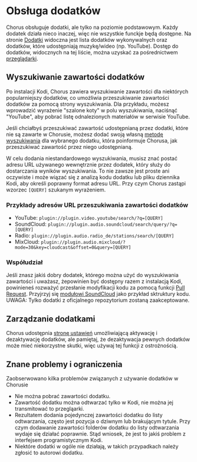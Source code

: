 # Obsługa dodatków

Chorus obsługuje dodatki, ale tylko na poziomie podstawowym. Każdy dodatek działa nieco inaczej, więc nie wszystkie
funckje będą dostępne. Na stronie [Dodatki](#addons/all) widoczna jest lista dodatków wykonywalnych oraz dodatków, które 
udostępniają muzykę/wideo (np. YouTube). Dostęp do dodatków, widocznych na tej liście, można uzyskać za pośrednictwem
[przeglądarki](#browser).

## Wyszukiwanie zawartości dodatków

Po instalacji Kodi, Chorus zawiera wyszukiwanie zawartości dla niektórych popularniejszy dodatków, co umożliwia
przeszukiwanie zawartości dodatków za pomocą strony wyszukiwania. Dla przykładu, możesz wprowadzić wyrażenie
"szalone koty" w polu wyszukiwania, naciśnąć "YouTube", aby pobrać listę odnalezionych materiałów w serwisie YouTube.

Jeśli chciałbyś przeszukiwać zawartość udostępnianą przez dodatki, które nie są zawarte w Chorusie, możesz dodać
swoją własną [metodę wyszukiwania](#settings/search) dla wybranego dodatku, która poinformuje Chorusa, jak przeszukiwać zawartość
przez niego udostępnianą.

W celu dodania niestandardowego wyszukiwania, musisz znać postać adresu URL używanego wewnętrznie przez dodatek, który służy
do dostarczania wyników wyszukiwania. To nie zawsze jest proste ani oczywiste i może wiązać się z analizą kodu dodatku lub pliku
dziennika Kodi, aby określi poprawny format adresu URL. Przy czym Chorus zastąpi wzorzec `[QUERY]` szukanym wyrażeniem.

### Przykłady adresów URL przeszukiwania zawartości dodatków

* YouTube: `plugin://plugin.video.youtube/search/?q=[QUERY]`
* SoundCloud: `plugin://plugin.audio.soundcloud/search/query/?q=[QUERY]`
* Radio: `plugin://plugin.audio.radio_de/stations/search/[QUERY]`
* MixCloud: `plugin://plugin.audio.mixcloud/?mode=30&key=cloudcast&offset=0&query=[QUERY]`

### Współudział

Jeśli znasz jakiś dobry dodatek, którego można użyć do wyszukiwania zawartości i uważasz, żepowinien być dostępny razem
z instalacją Kodi, powinieneś rozważyć przesłanie modyfikacji kodu za pomocą funkcji [Pull Request](https://github.com/xbmc/chorus2/pulls).
Przyjrzyj się [modułowi SoundCloud](https://github.com/xbmc/chorus2/blob/master/src/js/apps/addon/soundcloud/addon_soundcloud_app.js.coffee) jako przykład sktruktury kodu.
UWAGA: Tylko dodatki z oficjalnego repozytorium zostaną zaakceptowane.

## Zarządzanie dodatkami

Chorus udostępnia [stronę ustawień](#settings/addons) umożliwiającą aktywację i dezaktywację dodatków, ale pamiętaj, że dezaktywacja
pewnych dodatków może mieć niekorzystne skutki, więc używaj tej funkcji z ostrożnością.

## Znane problemy i ograniczenia

Zaobserwowano kilka problemów związanych z używanie dodatków w Chorusie

* Nie można pobrać zawartości dodatku.
* Zawartość dodatku można odtwarzać tylko w Kodi, nie można jej transmitować to przegląarki.
* Rezultatem dodania pojedynczej zawartości dodatku do listy odtwarzania, często jest pozycja o dziwnym lub brakującym
  tytule. Przy czym dodawanie zawartości folderów dodatku do listy odtwarzania  wydaje się działać poprawnie. Stąd wniosek,
  że jest to jakiś problem z interfejsem programistycznym Kodi.
* Niektóre dodatki w ogóle nie działają, w takich przypadkach należy zgłosić to autorowi dodatku.
